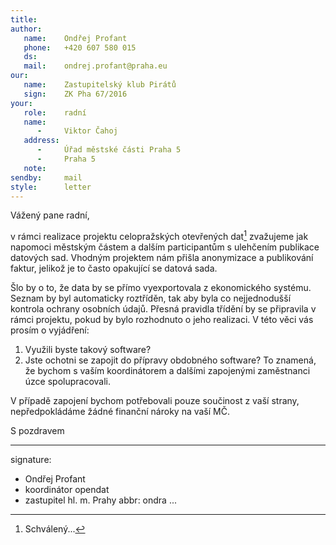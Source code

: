 ```yaml
---
title:      
author:
   name:    Ondřej Profant
   phone:   +420 607 580 015
   ds:      
   mail:    ondrej.profant@praha.eu
our:
   name:    Zastupitelský klub Pirátů
   sign:    ZK Pha 67/2016
your:
   role:    radní
   name:    
      -     Viktor Čahoj
   address:
      -     Úřad městské části Praha 5
      -     Praha 5
   note:
sendby:     mail
style:      letter
---
```


Vážený pane radní,

v rámci realizace projektu celopražských otevřených dat[^1] zvažujeme jak napomoci městským částem a dalším participantům s ulehčením publikace datových sad. Vhodným projektem nám přišla anonymizace a publikování faktur, jelikož je to často opakující se datová sada.

Šlo by o to, že data by se přímo vyexportovala z ekonomického systému. Seznam by byl automaticky roztříděn, tak aby byla co nejjednodušší kontrola ochrany osobních údajů. Přesná pravidla třídění by se připravila v rámci projektu, pokud by bylo rozhodnuto o jeho realizaci. V této věci vás prosím o vyjádření:

1. Využili byste takový software?
2. Jste ochotni se zapojit do přípravy obdobného software? To znamená, že bychom s vaším koordinátorem a dalšími zapojenými zaměstnanci úzce spolupracovali.

V případě zapojení bychom potřebovali pouze součinost z vaší strany, nepředpokládáme žádné finanční nároky na vaší MČ.

[^1]: Schválený...

S pozdravem

---
signature: 
  - Ondřej Profant
  - koordinátor opendat
  - zastupitel hl. m. Prahy
abbr:       ondra
...
